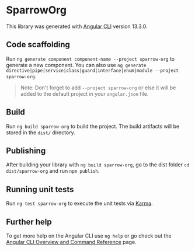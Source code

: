 # SparrowOrg

This library was generated with [Angular CLI](https://github.com/angular/angular-cli) version 13.3.0.

## Code scaffolding

Run `ng generate component component-name --project sparrow-org` to generate a new component. You can also use `ng generate directive|pipe|service|class|guard|interface|enum|module --project sparrow-org`.
> Note: Don't forget to add `--project sparrow-org` or else it will be added to the default project in your `angular.json` file. 

## Build

Run `ng build sparrow-org` to build the project. The build artifacts will be stored in the `dist/` directory.

## Publishing

After building your library with `ng build sparrow-org`, go to the dist folder `cd dist/sparrow-org` and run `npm publish`.

## Running unit tests

Run `ng test sparrow-org` to execute the unit tests via [Karma](https://karma-runner.github.io).

## Further help

To get more help on the Angular CLI use `ng help` or go check out the [Angular CLI Overview and Command Reference](https://angular.io/cli) page.
